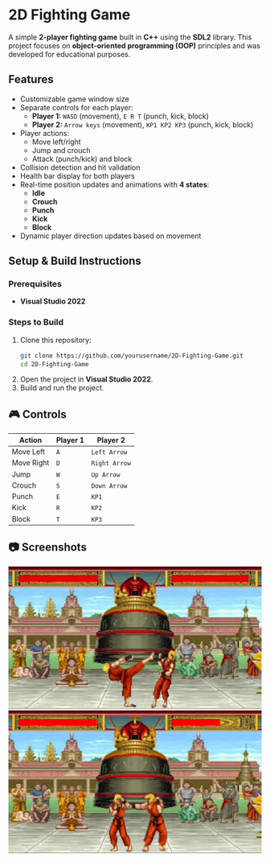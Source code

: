 # 2D Fighting Game  

A simple **2-player fighting game** built in **C++** using the **SDL2** library. This project focuses on **object-oriented programming (OOP)** principles and was developed for educational purposes.  

## Features  
 - Customizable game window size  
 - Separate controls for each player:  
   - **Player 1:** `WASD` (movement), `E R T` (punch, kick, block)  
   - **Player 2:** `Arrow keys` (movement), `KP1 KP2 KP3` (punch, kick, block)  
 - Player actions:  
   - Move left/right  
   - Jump and crouch  
   - Attack (punch/kick) and block  
 - Collision detection and hit validation  
 - Health bar display for both players  
 - Real-time position updates and animations with **4 states**:  
   - **Idle**  
   - **Crouch**  
   - **Punch**  
   - **Kick**  
   - **Block**  
 - Dynamic player direction updates based on movement  

## Setup & Build Instructions  
### Prerequisites  
- **Visual Studio 2022**

### Steps to Build  
1. Clone this repository:  
   ```sh
   git clone https://github.com/yourusername/2D-Fighting-Game.git
   cd 2D-Fighting-Game
   ```
2. Open the project in **Visual Studio 2022**.
3. Build and run the project.  

## 🎮 Controls  
| Action  | Player 1 | Player 2 |
|---------|---------|---------|
| Move Left  | `A` | `Left Arrow` |
| Move Right | `D` | `Right Arrow` |
| Jump | `W` | `Up Arrow` |
| Crouch | `S` | `Down Arrow` |
| Punch | `E` | `KP1` |
| Kick | `R` | `KP2` |
| Block | `T` | `KP3` |

## 📷 Screenshots  
![SS1](screenshots/ss1.jpg) 
![SS2](screenshots/ss2.jpg)   
